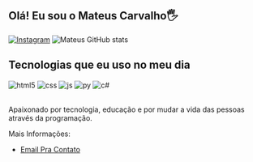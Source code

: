 ## Olá! Eu sou o Mateus Carvalho🖐️

[![Instagram](https://img.shields.io/badge/Instagram-E4405F?style=for-the-badge&logo=instagram&logoColor=white)](https://instagram.com/mateusantos.s)
![Mateus GitHub stats](https://github-readme-stats.vercel.app/api?username=MateussSantos1&show_icons=true&theme=dracula&count_private=true)

## Tecnologias que eu uso no meu dia

<div style="display: inline_block">
  <img align="center" alt="html5" src="https://img.shields.io/badge/HTML5-E34F26?style=for-the-badge&logo=html5&logoColor=white" />
  <img align="center" alt="css" src="https://img.shields.io/badge/CSS3-1572B6?style=for-the-badge&logo=css3&logoColor=white" />
  <img align="center" alt="js" src="https://img.shields.io/badge/JavaScript-F7DF1E?style=for-the-badge&logo=javascript&logoColor=black" />
    <img align="center" alt="py" src="https://img.shields.io/badge/Python-14354C?style=for-the-badge&logo=python&logoColor=white" />
        <img align="center" alt="c#" src="https://img.shields.io/badge/C%23-239120?style=for-the-badge&logo=c-sharp&logoColor=white" />
</div><br/>

Apaixonado por tecnologia, educação e por mudar a vida das pessoas através da programação.

Mais Informações:
- [Email Pra Contato](mailto:carvalho.mateus@escolar.ifrn.edu.br?subject=&body=)<br/>
